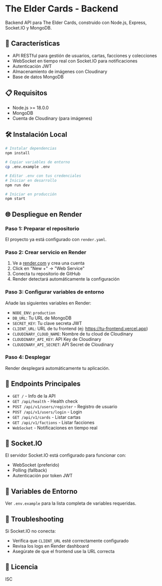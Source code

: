 # The Elder Cards - Backend

Backend API para The Elder Cards, construido con Node.js, Express, Socket.IO y MongoDB.

## 🚀 Características

- API RESTful para gestión de usuarios, cartas, facciones y colecciones
- WebSocket en tiempo real con Socket.IO para notificaciones
- Autenticación JWT
- Almacenamiento de imágenes con Cloudinary
- Base de datos MongoDB

## 📋 Requisitos

- Node.js >= 18.0.0
- MongoDB
- Cuenta de Cloudinary (para imágenes)

## 🛠️ Instalación Local

```bash
# Instalar dependencias
npm install

# Copiar variables de entorno
cp .env.example .env

# Editar .env con tus credenciales
# Iniciar en desarrollo
npm run dev

# Iniciar en producción
npm start
```

## 🌐 Despliegue en Render

### Paso 1: Preparar el repositorio
El proyecto ya está configurado con `render.yaml`.

### Paso 2: Crear servicio en Render
1. Ve a [render.com](https://render.com) y crea una cuenta
2. Click en "New +" → "Web Service"
3. Conecta tu repositorio de GitHub
4. Render detectará automáticamente la configuración

### Paso 3: Configurar variables de entorno
Añade las siguientes variables en Render:

- `NODE_ENV`: `production`
- `DB_URL`: Tu URL de MongoDB
- `SECRET_KEY`: Tu clave secreta JWT
- `CLIENT_URL`: URL de tu frontend (ej: https://tu-frontend.vercel.app)
- `CLOUDINARY_CLOUD_NAME`: Nombre de tu cloud de Cloudinary
- `CLOUDINARY_API_KEY`: API Key de Cloudinary
- `CLOUDINARY_API_SECRET`: API Secret de Cloudinary

### Paso 4: Desplegar
Render desplegará automáticamente tu aplicación.

## 📡 Endpoints Principales

- `GET /` - Info de la API
- `GET /api/health` - Health check
- `POST /api/v1/users/register` - Registro de usuario
- `POST /api/v1/users/login` - Login
- `GET /api/v1/cards` - Listar cartas
- `GET /api/v1/factions` - Listar facciones
- `WebSocket` - Notificaciones en tiempo real

## 🔌 Socket.IO

El servidor Socket.IO está configurado para funcionar con:
- WebSocket (preferido)
- Polling (fallback)
- Autenticación por token JWT

## 📝 Variables de Entorno

Ver `.env.example` para la lista completa de variables requeridas.

## 🐛 Troubleshooting

Si Socket.IO no conecta:
- Verifica que `CLIENT_URL` esté correctamente configurado
- Revisa los logs en Render dashboard
- Asegúrate de que el frontend use la URL correcta

## 📄 Licencia

ISC
